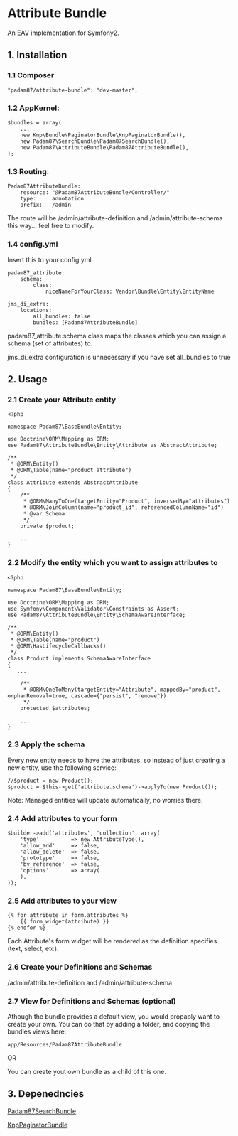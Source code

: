 # Attribute Bundle #

An [EAV](http://en.wikipedia.org/wiki/Entity%E2%80%93attribute%E2%80%93value_model) implementation for Symfony2.

## 1. Installation

### 1.1 Composer

    "padam87/attribute-bundle": "dev-master",

### 1.2 AppKernel:

    $bundles = array(
		...
		new Knp\Bundle\PaginatorBundle\KnpPaginatorBundle(),
        new Padam87\SearchBundle\Padam87SearchBundle(),
        new Padam87\AttributeBundle\Padam87AttributeBundle(),
    );        

### 1.3 Routing:

	Padam87AttributeBundle:
	    resource: "@Padam87AttributeBundle/Controller/"
	    type:     annotation
	    prefix:   /admin

The route will be /admin/attribute-definition and /admin/attribute-schema this way... feel free to modify.

### 1.4 config.yml

Insert this to your config.yml.
    
	padam87_attribute:
	    schema:
	        class:
				niceNameForYourClass: Vendor\Bundle\Entity\EntityName

	jms_di_extra:
	    locations:
	        all_bundles: false
	        bundles: [Padam87AttributeBundle]

padam87_attribute.schema.class maps the classes which you can assign a schema (set of attributes) to.

jms_di_extra configuration is unnecessary if you have set all_bundles to true

## 2. Usage

### 2.1 Create your Attribute entity

	<?php
	
	namespace Padam87\BaseBundle\Entity;
	
	use Doctrine\ORM\Mapping as ORM;
	use Padam87\AttributeBundle\Entity\Attribute as AbstractAttribute;
	
	/**
	 * @ORM\Entity()
 	 * @ORM\Table(name="product_attribute")
	 */
	class Attribute extends AbstractAttribute
	{
	    /**
	     * @ORM\ManyToOne(targetEntity="Product", inversedBy="attributes")
	     * @ORM\JoinColumn(name="product_id", referencedColumnName="id")
	     * @var Schema
	     */
	    private $product;

		...
	}

### 2.2 Modify the entity which you want to assign attributes to

	<?php
	
	namespace Padam87\BaseBundle\Entity;
	
	use Doctrine\ORM\Mapping as ORM;
	use Symfony\Component\Validator\Constraints as Assert;
	use Padam87\AttributeBundle\Entity\SchemaAwareInterface;

	/**
	 * @ORM\Entity()
	 * @ORM\Table(name="product")
	 * @ORM\HasLifecycleCallbacks()
	 */
	class Product implements SchemaAwareInterface
	{
	   ...
	    
	    /**
	     * @ORM\OneToMany(targetEntity="Attribute", mappedBy="product", orphanRemoval=true, cascade={"persist", "remove"})
	     */
	    protected $attributes;

		...
	}

### 2.3 Apply the schema

Every new entity needs to have the attributes, so instead of just creating a new entity, use the following service:

    //$product = new Product();
    $product = $this->get('attribute.schema')->applyTo(new Product());

Note: Managed entities will update automatically, no worries there.

### 2.4 Add attributes to your form

	$builder->add('attributes', 'collection', array(
		'type'          => new AttributeType(),
		'allow_add'     => false,
		'allow_delete'  => false,
		'prototype'     => false,
		'by_reference'  => false,
		'options'       => array(
		),
	));

### 2.5 Add attributes to your view

	{% for attribute in form.attributes %}
        {{ form_widget(attribute) }}
    {% endfor %}

Each Attribute's form widget will be rendered as the definition specifies (text, select, etc).

### 2.6 Create your Definitions and Schemas

/admin/attribute-definition and /admin/attribute-schema

### 2.7  View for Definitions and Schemas (optional)

Athough the bundle provides a default view, you would propably want to create your own.
You can do that by adding a folder, and copying the bundles views here:

	app/Resources/Padam87AttributeBundle

OR

You can create yout own bundle as a child of this one.

## 3. Depenedncies

[Padam87SearchBundle](https://github.com/Padam87/SearchBundle)

[KnpPaginatorBundle](https://github.com/KnpLabs/KnpPaginatorBundle)
